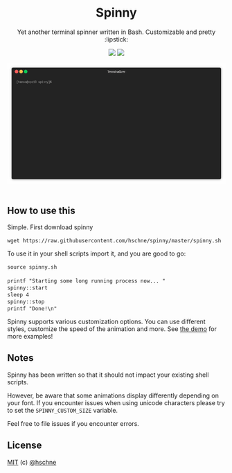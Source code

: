 <h1 align="center">Spinny</h1> 
<p align="center">Yet another terminal spinner written in Bash. Customizable and pretty :lipstick:</p>

<p align="center">
<a href="https://forthebadge.com"><img src="https://forthebadge.com/images/badges/contains-cat-gifs.svg"></a>
<a href="https://forthebadge.com"><img src="https://forthebadge.com/images/badges/made-with-crayons.svg"></a>
</p>

<div align="center"><img src="demo.gif"/></div>

<br>

## How to use this

Simple. First download spinny

```
wget https://raw.githubusercontent.com/hschne/spinny/master/spinny.sh
```

To use it in your shell scripts import it, and you are good to go: 

```
source spinny.sh

printf "Starting some long running process now... "
spinny::start
sleep 4
spinny::stop
printf "Done!\n"
```

Spinny supports various customization options. You can use different styles, customize the speed of the animation and more. See [the demo](demo.sh) for more examples!

## Notes 

Spinny has been written so that it should not impact your existing shell scripts. 

However, be aware that some animations display differently depending on your font. If you encounter issues when using unicode characters please try to set the `SPINNY_CUSTOM_SIZE` variable.

Feel free to file issues if you encounter errors. 

## License

[MIT](LICENSE) (c) [@hschne](https://github.com/hschne)
